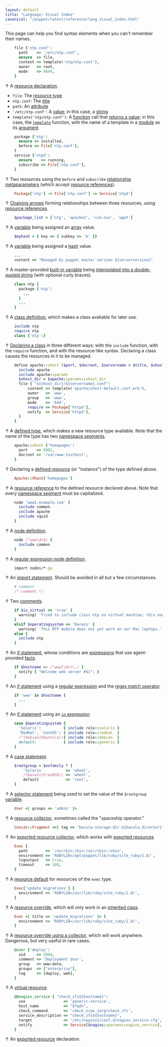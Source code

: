 ```yaml
---
layout: default
title: "Language: Visual Index"
canonical: "/puppet/latest/reference/lang_visual_index.html"
---
```



[resource]: ./lang_resources.html
[type]: ./lang_resources.html#type
[title]: ./lang_resources.html#title
[attribute]: ./lang_resources.html#attributes
[value]: ./lang_resources.html#attributes
[string]: ./lang_datatypes.html#strings
[function]: ./lang_functions.html
[rvalue]: ./lang_functions.html#behavior
[template_func]: /guides/templating.html
[module]: modules_fundamentals.html
[argument]: ./lang_functions.html#arguments
[relationship_meta]: ./lang_relationships.html#relationship-metaparameters
[refs]: ./lang_datatypes.html#resource-references
[chaining]: ./lang_relationships.html#chaining-arrows
[variable]: ./lang_variables.html
[array]: ./lang_datatypes.html#arrays
[hash]: ./lang_datatypes.html#hashes
[interpolation]: ./lang_datatypes.html#variable-interpolation
[class_def]: ./lang_classes.html#defining-classes
[class_decl]: ./lang_classes.html#declaring-classes
[defined_type]: ./lang_defined_types.html
[namespace]: ./lang_namespaces.html
[defined_resource]: ./lang_defined_types.html#declaring-an-instance
[node]: ./lang_node_definitions.html
[regex_node]: ./lang_node_definitions.html#regular-expression-names
[import]: ./lang_import.html
[comments]: ./lang_comments.html
[if]: ./lang_conditional.html#if-statements
[expressions]: ./lang_expressions.html
[built_in]: ./lang_variables.html#facts-and-built-in-variables
[facts]: ./lang_variables.html#facts
[regex]: ./lang_datatypes.html#regular-expressions
[regex_match]: ./lang_expressions.html#regex-match
[in]: ./lang_expressions.html#in
[case]: ./lang_conditional.html#case-statements
[selector]: ./lang_conditional.html#selectors
[collector]: ./lang_collectors.html
[export_collector]: ./lang_collectors.html#exported-resource-collectors
[export]: ./lang_exported.html
[defaults]: ./lang_defaults.html
[override]: ./lang_classes.html#overriding-resource-attributes
[inherits]: ./lang_classes.html#inheritance
[coll_override]: ./lang_resources.html#amending-attributes-with-a-collector
[virtual]: ./lang_virtual.html

This page can help you find syntax elements when you can't remember their names.


~~~ ruby
    file {'ntp.conf':
      path    => '/etc/ntp.conf',
      ensure  => file,
      content => template('ntp/ntp.conf'),
      owner   => root,
      mode    => 0644,
    }
~~~

↑ A [resource declaration][resource].

* `file`: The [resource type][type]
* `ntp.conf`: The [title][]
* `path`: An [attribute][]
* `'/etc/ntp.conf'`: A [value][]; in this case, a [string][]
* `template('ntp/ntp.conf')`: A [function][] call that [returns a value][rvalue]; in this case, the [`template`][template_func] function, with the name of a template in a [module][] as its [argument][]

~~~ ruby
    package {'ntp':
      ensure => installed,
      before => File['ntp.conf'],
    }
    service {'ntpd':
      ensure    => running,
      subscribe => File['ntp.conf'],
    }
~~~

↑ Two resources using the `before` and `subscribe` [relationship metaparameters][relationship_meta] (which accept [resource references][refs]).

~~~ ruby
    Package['ntp'] -> File['ntp.conf'] ~> Service['ntpd']
~~~

↑ [Chaining arrows][chaining] forming relationships between three resources, using [resource references][refs].

~~~ ruby
    $package_list = ['ntp', 'apache2', 'vim-nox', 'wget']
~~~

↑ A [variable][] being assigned an [array][] value.

~~~ ruby
    $myhash = { key => { subkey => 'b' }}
~~~

↑ A [variable][] being assigned a [hash][] value.

~~~ ruby
    ...
    content => "Managed by puppet master version ${serverversion}"
~~~

↑ A master-provided [built-in variable][built_in] being [interpolated into a double-quoted string][interpolation] (with optional curly braces).


~~~ ruby
    class ntp {
      package {'ntp':
        ...
      }
      ...
    }
~~~

↑ A [class definition][class_def], which makes a class avaliable for later use.

~~~ ruby
    include ntp
    require ntp
    class {'ntp':}
~~~

↑ [Declaring a class][class_decl] in three different ways: with the `include` function, with the `require` function, and with the resource-like syntax. Declaring a class causes the resources in it to be managed.


~~~ ruby
    define apache::vhost ($port, $docroot, $servername = $title, $vhost_name = '*') {
      include apache
      include apache::params
      $vhost_dir = $apache::params::vhost_dir
      file { "${vhost_dir}/${servername}.conf":
          content => template('apache/vhost-default.conf.erb'),
          owner   => 'www',
          group   => 'www',
          mode    => '644',
          require => Package['httpd'],
          notify  => Service['httpd'],
      }
    }
~~~

↑ A [defined type][defined_type], which makes a new resource type available. Note that the name of the type has two [namespace segments][namespace].

~~~ ruby
    apache::vhost {'homepages':
      port    => 8081,
      docroot => '/var/www-testhost',
    }
~~~

↑ Declaring a [defined resource][defined_resource] (or "instance") of the type defined above.

~~~ ruby
    Apache::Vhost['homepages']
~~~

↑ A [resource reference][refs] to the defined resource declared above. Note that every [namespace segment][namespace] must be capitalized.

~~~ ruby
    node 'www1.example.com' {
      include common
      include apache
      include squid
    }
~~~

↑ A [node definition][node].

~~~ ruby
    node /^www\d+$/ {
      include common
    }
~~~

↑ A [regular expression node definition][regex_node].

~~~ ruby
    import nodes/*.pp
~~~

↑ An [import statement][import]. Should be avoided in all but a few circumstances.

~~~ ruby
    # comment
    /* comment */
~~~

↑ Two [comments][].


~~~ ruby
    if $is_virtual == 'true' {
      warning( 'Tried to include class ntp on virtual machine; this node may be misclassified.' )
    }
    elsif $operatingsystem == 'Darwin' {
      warning( 'This NTP module does not yet work on our Mac laptops.' )
    else {
      include ntp
    }
~~~

↑ An [if statement][if], whose conditions are [expressions][] that use agent-provided [facts][].


~~~ ruby
    if $hostname =~ /^www(\d+)\./ {
      notify { "Welcome web server #$1": }
    }
~~~

↑ An [if statement][if] using a [regular expression][regex] and the [regex match operator][regex_match].

~~~ ruby
    if 'www' in $hostname {
      ...
    }
~~~

↑ An [if statement][if] using an [`in` expression][in]

~~~ ruby
    case $operatingsystem {
      'Solaris':          { include role::solaris }
      'RedHat', 'CentOS': { include role::redhat  }
      /^(Debian|Ubuntu)$/:{ include role::debian  }
      default:            { include role::generic }
    }
~~~

↑ A [case statement][case].

~~~ ruby
    $rootgroup = $osfamily ? {
        'Solaris'          => 'wheel',
        /(Darwin|FreeBSD)/ => 'wheel',
        default            => 'root',
    }
~~~

↑ A [selector statement][selector] being used to set the value of the `$rootgroup` [variable][].

~~~ ruby
    User <| groups == 'admin' |>
~~~

↑ A [resource collector][collector], sometimes called the "spaceship operator."

~~~ ruby
    Concat::Fragment <<| tag == "bacula-storage-dir-${bacula_director}" |>>
~~~

↑ An [exported resource collector][export_collector], which works with [exported resources][export]

~~~ ruby
    Exec {
      path        => '/usr/bin:/bin:/usr/sbin:/sbin',
      environment => 'RUBYLIB=/opt/puppet/lib/ruby/site_ruby/1.8/',
      logoutput   => true,
      timeout     => 180,
    }
~~~

↑ A [resource default][defaults] for resources of the `exec` type.

~~~ ruby
    Exec['update_migrations'] {
      environment => 'RUBYLIB=/usr/lib/ruby/site_ruby/1.8/',
    }
~~~

↑ A [resource override][override], which will only work in an [inherited class][inherits].

~~~ ruby
    Exec <| title == 'update_migrations' |> {
      environment => 'RUBYLIB=/usr/lib/ruby/site_ruby/1.8/',
    }
~~~

↑ A [resource override using a collector][coll_override], which will work anywhere. Dangerous, but very useful in rare cases.


~~~ ruby
    @user {'deploy':
      uid     => 2004,
      comment => 'Deployment User',
      group   => www-data,
      groups  => ["enterprise"],
      tag     => [deploy, web],
    }
~~~

↑ A [virtual resource][virtual].


~~~ ruby
    @@nagios_service { "check_zfs${hostname}":
      use                 => 'generic-service',
      host_name           => "$fqdn",
      check_command       => 'check_nrpe_1arg!check_zfs',
      service_description => "check_zfs${hostname}",
      target              => '/etc/nagios3/conf.d/nagios_service.cfg',
      notify              => Service[$nagios::params::nagios_service],
    }
~~~

↑ An [exported resource][export] declaration.

